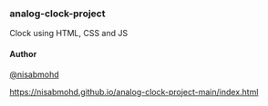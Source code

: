 ### analog-clock-project

Clock using HTML, CSS and JS

#### Author

[@nisabmohd](https://github.com/nisabmohd)


https://nisabmohd.github.io/analog-clock-project-main/index.html
